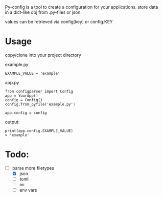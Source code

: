 Py-config is a tool to create a configuration for your applications.
store data in a dict-like obj from .py-files or json.

values can be retrieved via config[key] or config.KEY

# Usage
copy/clone into your project directory

example.py
```
EXAMPLE_VALUE = 'example'
```

app.py
```
from configparser import Config
app = YourApp()
config = Config()
config.from_pyfile('example.py')

app.config = config
```

output:
```
print(app.config.EXAMPLE_VALUE)
> 'example'
```



# Todo:
- [ ] parse more filetypes
    - [X] json
    - [ ] toml
    - [ ] ini
    - [ ] env vars
